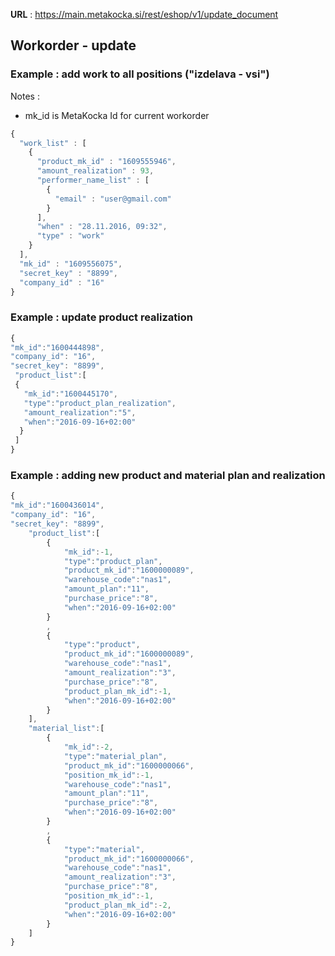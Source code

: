 **URL** : https://main.metakocka.si/rest/eshop/v1/update_document

## Workorder - update

### Example : add work to all positions ("izdelava - vsi")
Notes :
* mk_id is MetaKocka Id for current workorder

```javascript
{
  "work_list" : [
    {
      "product_mk_id" : "1609555946",
      "amount_realization" : 93,
      "performer_name_list" : [
        {
          "email" : "user@gmail.com"
        }
      ],
      "when" : "28.11.2016, 09:32",
      "type" : "work"
    }
  ],
  "mk_id" : "1609556075",
  "secret_key" : "8899",
  "company_id" : "16"
}
```
### Example : update product realization

``` javascript
{ 
"mk_id":"1600444898",
"company_id": "16", 
"secret_key": "8899",
 "product_list":[
 { 
   "mk_id":"1600445170",
   "type":"product_plan_realization", 
   "amount_realization":"5", 
   "when":"2016-09-16+02:00" 
  }
 ]
}
```

### Example : adding new product and material plan and realization
``` javascript
{ 
"mk_id":"1600436014",
"company_id": "16", 
"secret_key": "8899",
	"product_list":[
		{ 
			"mk_id":-1, 
			"type":"product_plan", 
			"product_mk_id":"1600000089", 
			"warehouse_code":"nas1", 
			"amount_plan":"11", 
			"purchase_price":"8", 
			"when":"2016-09-16+02:00" 
		}
		,
		{ 
			"type":"product", 
			"product_mk_id":"1600000089", 
			"warehouse_code":"nas1", 
			"amount_realization":"3", 
			"purchase_price":"8", 
			"product_plan_mk_id":-1, 
			"when":"2016-09-16+02:00" 
		}
	],
	"material_list":[
		{ 
			"mk_id":-2, 
			"type":"material_plan", 
			"product_mk_id":"1600000066", 
			"position_mk_id":-1,
			"warehouse_code":"nas1", 
			"amount_plan":"11", 
			"purchase_price":"8", 
			"when":"2016-09-16+02:00" 
		}
		,
		{ 
			"type":"material", 
			"product_mk_id":"1600000066", 
			"warehouse_code":"nas1", 
			"amount_realization":"3", 
			"purchase_price":"8", 
			"position_mk_id":-1, 
			"product_plan_mk_id":-2, 
			"when":"2016-09-16+02:00" 
		}
	]
}
``` 
